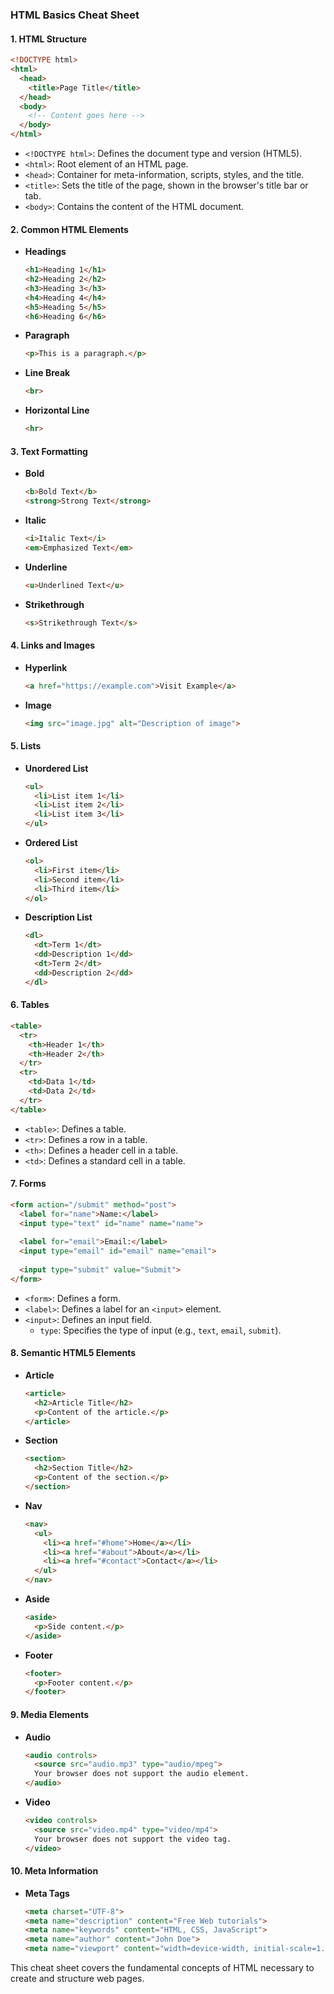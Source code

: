 ### HTML Basics Cheat Sheet

#### 1. **HTML Structure**

```html
<!DOCTYPE html>
<html>
  <head>
    <title>Page Title</title>
  </head>
  <body>
    <!-- Content goes here -->
  </body>
</html>
```

- `<!DOCTYPE html>`: Defines the document type and version (HTML5).
- `<html>`: Root element of an HTML page.
- `<head>`: Container for meta-information, scripts, styles, and the title.
- `<title>`: Sets the title of the page, shown in the browser's title bar or tab.
- `<body>`: Contains the content of the HTML document.

#### 2. **Common HTML Elements**

- **Headings**
  ```html
  <h1>Heading 1</h1>
  <h2>Heading 2</h2>
  <h3>Heading 3</h3>
  <h4>Heading 4</h4>
  <h5>Heading 5</h5>
  <h6>Heading 6</h6>
  ```
- **Paragraph**
  ```html
  <p>This is a paragraph.</p>
  ```
- **Line Break**
  ```html
  <br>
  ```
- **Horizontal Line**
  ```html
  <hr>
  ```

#### 3. **Text Formatting**

- **Bold**
  ```html
  <b>Bold Text</b>
  <strong>Strong Text</strong>
  ```
- **Italic**
  ```html
  <i>Italic Text</i>
  <em>Emphasized Text</em>
  ```
- **Underline**
  ```html
  <u>Underlined Text</u>
  ```
- **Strikethrough**
  ```html
  <s>Strikethrough Text</s>
  ```

#### 4. **Links and Images**

- **Hyperlink**
  ```html
  <a href="https://example.com">Visit Example</a>
  ```
- **Image**
  ```html
  <img src="image.jpg" alt="Description of image">
  ```

#### 5. **Lists**

- **Unordered List**
  ```html
  <ul>
    <li>List item 1</li>
    <li>List item 2</li>
    <li>List item 3</li>
  </ul>
  ```
- **Ordered List**
  ```html
  <ol>
    <li>First item</li>
    <li>Second item</li>
    <li>Third item</li>
  </ol>
  ```
- **Description List**
  ```html
  <dl>
    <dt>Term 1</dt>
    <dd>Description 1</dd>
    <dt>Term 2</dt>
    <dd>Description 2</dd>
  </dl>
  ```

#### 6. **Tables**

```html
<table>
  <tr>
    <th>Header 1</th>
    <th>Header 2</th>
  </tr>
  <tr>
    <td>Data 1</td>
    <td>Data 2</td>
  </tr>
</table>
```

- `<table>`: Defines a table.
- `<tr>`: Defines a row in a table.
- `<th>`: Defines a header cell in a table.
- `<td>`: Defines a standard cell in a table.

#### 7. **Forms**

```html
<form action="/submit" method="post">
  <label for="name">Name:</label>
  <input type="text" id="name" name="name">
  
  <label for="email">Email:</label>
  <input type="email" id="email" name="email">
  
  <input type="submit" value="Submit">
</form>
```

- `<form>`: Defines a form.
- `<label>`: Defines a label for an `<input>` element.
- `<input>`: Defines an input field.
  - `type`: Specifies the type of input (e.g., `text`, `email`, `submit`).

#### 8. **Semantic HTML5 Elements**

- **Article**
  ```html
  <article>
    <h2>Article Title</h2>
    <p>Content of the article.</p>
  </article>
  ```
- **Section**
  ```html
  <section>
    <h2>Section Title</h2>
    <p>Content of the section.</p>
  </section>
  ```
- **Nav**
  ```html
  <nav>
    <ul>
      <li><a href="#home">Home</a></li>
      <li><a href="#about">About</a></li>
      <li><a href="#contact">Contact</a></li>
    </ul>
  </nav>
  ```
- **Aside**
  ```html
  <aside>
    <p>Side content.</p>
  </aside>
  ```
- **Footer**
  ```html
  <footer>
    <p>Footer content.</p>
  </footer>
  ```

#### 9. **Media Elements**

- **Audio**
  ```html
  <audio controls>
    <source src="audio.mp3" type="audio/mpeg">
    Your browser does not support the audio element.
  </audio>
  ```
- **Video**
  ```html
  <video controls>
    <source src="video.mp4" type="video/mp4">
    Your browser does not support the video tag.
  </video>
  ```

#### 10. **Meta Information**

- **Meta Tags**
  ```html
  <meta charset="UTF-8">
  <meta name="description" content="Free Web tutorials">
  <meta name="keywords" content="HTML, CSS, JavaScript">
  <meta name="author" content="John Doe">
  <meta name="viewport" content="width=device-width, initial-scale=1.0">
  ```

This cheat sheet covers the fundamental concepts of HTML necessary to create and structure web pages.
